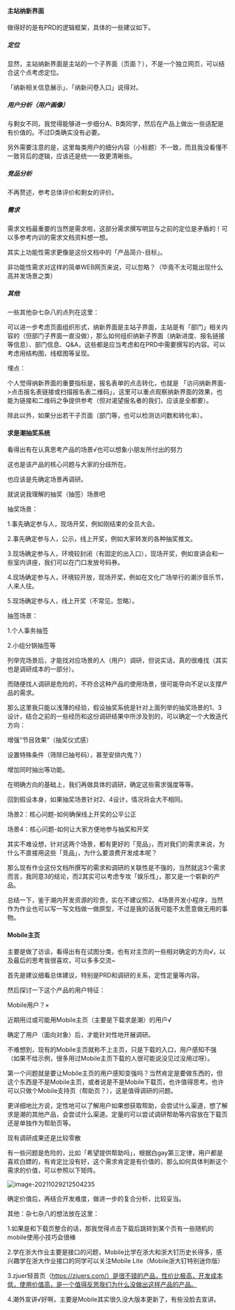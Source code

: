 #### 主站纳新界面

做得好的是有PRD的逻辑框架，具体的一些建议如下。



##### 定位

显然，主站纳新界面是主站的一个子界面（页面？），不是一个独立网页，可以结合这个点考虑定位。

「纳新相关信息展示」、「纳新问卷入口」说得对。



##### 用户分析（用户画像）

与剩女不同，我觉得能够进一步细分A、B类同学，然后在产品上做出一些适配是有价值的。不过D类确实没有必要。

另外需要注意的是，这里每类用户的细分内容（小标题）不一致，而且我没看懂不一致背后的逻辑，应该还是统一一致更清晰些。



##### 竞品分析

不再赘述，参考总体评价和剩女的评价。



##### 需求

需求文档最重要的当然是需求啦，这部分需求撰写明显与之前的定位是矛盾的！可以多参考内训的需求文档资料想一想。

其实上功能性需求更像是这份文档中的「产品简介-目标」。

非功能性需求对这样的简单WEB网页来说，可以忽略？（毕竟不太可能出现什么高并发场景之类）



##### 其他

一些其他杂七杂八的点列在这里：

可以进一步考虑页面组织形式，纳新界面是主站子界面，主站是有「部门」相关内容的（但部门子界面一直没做），那么如何组织纳新子界面（纳新进度、报名链接等信息）、部门信息、Q&A，这些都是应当考虑和在PRD中需要撰写的内容。可以考虑用结构图，线框图等呈现。



埋点：

个人觉得纳新界面的重要指标是，报名表单的点击转化，也就是 「访问纳新界面->点击报名表链接或扫描报名表二维码」，这里可以重点观察纳新界面的效果，也能为链接和二维码之争提供参考（但对渴望报名者的我们，应该是全都要）。

除此以外，如果分出若干子页面（部门等，也可以检测访问数和转化率）。





#### 求是潮抽奖系统

看得出有在认真思考产品的场景√也可以想象小朋友所付出的努力

这也是该产品的核心问题与大家的分歧所在。

也应该是先确定场景再调研。



就说说我理解的抽奖（抽签）场景吧

抽奖场景：

1.事先确定参与人，现场开奖，例如刚结束的全员大会。

2.事先确定参与人，公示，线上开奖，例如大家转发的各种抽奖推文。

3.现场确定参与人，环境较封闭（有固定的出入口），现场开奖，例如宣讲会和一些室内讲座，我们可以在门口发放号码券。

4.现场确定参与人，环境较开放，现场开奖，例如在文化广场举行的潮汐音乐节，人来人往。

5.现场确定参与人，线上开奖（不常见，忽略）。



抽签场景：

1.个人事务抽签

2.小组分锅抽签等



列举完场景后，才能找对应场景的人（用户）调研，但说实话，真的很难找（其实也是调研成本的一部分）。

而随便找人调研是危险的，不符合这种产品的使用场景，很可能导向不足以支撑产品的需求。



那么这里我只能以浅薄的经验，假设抽奖系统是针对上面列举的抽奖场景的1、3设计，结合之前的一些经历和这份调研结果中所涉及到的，可以确定一个大致迭代方向：

增强“节目效果”（抽奖仪式感）

设置特殊条件（筛除已抽号码），甚至安排内鬼？）

增加同时抽出等功能。



在明确方向的基础上，我们再做具体的调研，确定这些需求强度等等。



回到假设本身，如果抽奖场景针对2、4设计，情况将会大不相同。

场景2：核心问题-如何确保线上开奖的公平公正

场景4：核心问题-如何让大家方便地参与抽奖和开奖

其实不难设想，针对这两个场景，都有更好的「竞品」，而对我们的需求来说，为什么不直接用这些「竞品」，为什么要浪费开发成本呢？



那么现有作业这份文档所撰写的需求和调研的关联性是不强的，当然就这3个需求而言，我同意3的结论，而2其实可以考虑专攻「娱乐性」，那又是一个崭新的产品。



总结一下，鉴于潮内开发资源的珍贵，实在不建议照2、4场景开发小程序，当然作为作业也可以写一写文档做一做原型，不过是我的话我可能不太愿意做无用的事物。







#### Mobile主页

主要是做了访谈，看得出有在试图分类，也有对主页的一些相对确定的方向√，以及最后的思考我很喜欢，可以多多交流~



首先是建议细看总体建议，特别是PRD和调研的关系，定性定量等内容。



然后探讨一下这个产品的用户特征：

Mobile用户？×

近期用过或可能用Mobile主页（主要是下载求是潮）的用户√



确定了用户（面向对象）后，才能针对性地开展调研。



不难想到，现有的Mobile主页就称不上主页，只是下载的入口，用户感知不强（如果不给示例，很多用过Mobile主页下载的人很可能说没见过没用过呀）。



第一个问题就是要让Mobile主页的用户感知变强吗？当然肯定是要做东西的，但这个东西是不是Mobile主页，或者说是不是Mobile下载页，也许值得思考。也许可以只做个Mobile支持页（帮助页？），这是值得调研的问题。



更详细地比方说，定性地可以了解用户如果想获取帮助，会尝试什么渠道，想了解求是潮的其他产品，会尝试什么渠道。定量的可以尝试调研帮助等内容放在下载页还是单独作为帮助页等。



现有调研成果还是比较零散

有一些问题是危险的，比如「希望提供帮助吗」，根据白gay第三定律，用户都是喜欢白嫖的，有肯定比没有好，这个需求肯定是有价值的，那么如何具体判断这个需求的价值，可以参照以下矩阵。

![image-20211029212504235](C:/Users/admin/AppData/Roaming/Typora/typora-user-images/image-20211029212504235.png)

确定价值后，再结合开发难度，做进一步的复合分析，比较妥当。





其他：杂七杂八的想法放在这里：

1.如果是和下载页整合的话，那我觉得点击下载后跳转到某个页有一些随机的mobile使用小技巧会很棒

2.学在浙大作业主要是接口的问题，Mobile比学在浙大和浙大钉历史长得多，感兴趣学在浙大作业接口的同学可以关注Mobile Lite（Mobile浙大钉特别迷你版）

3.zjuer轻首页（https://zjuers.com/）是很不错的产品，性价比极高，开发成本低，使用价值高，是一个值得反思我们为什么没做出这样产品的产品。

4.潮外宣讲√好啊，主要是Mobile其实很久没大版本更新了，有些没脸去宣讲。



